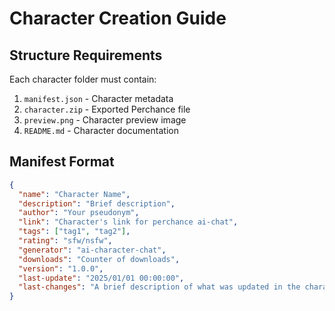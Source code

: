 # Character Creation Guide

## Structure Requirements
Each character folder must contain:
1. `manifest.json` - Character metadata
2. `character.zip` - Exported Perchance file
3. `preview.png` - Character preview image
4. `README.md` - Character documentation

## Manifest Format
```json
{
  "name": "Character Name",
  "description": "Brief description",
  "author": "Your pseudonym",
  "link": "Character's link for perchance ai-chat",
  "tags": ["tag1", "tag2"],
  "rating": "sfw/nsfw",
  "generator": "ai-character-chat",
  "downloads": "Counter of downloads",
  "version": "1.0.0",
  "last-update": "2025/01/01 00:00:00",
  "last-changes": "A brief description of what was updated in the character"
}
